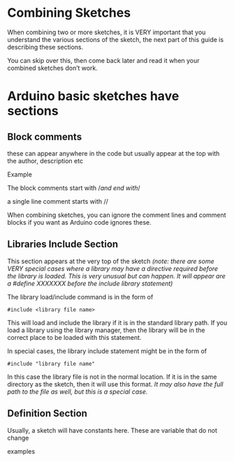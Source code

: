 # Combining Sketches

When combining two or more sketches, it is VERY important that you understand the various sections of the sketch,
the next part of this guide is describing these sections.

You can skip over this, then come back later and read it when your combined sketches don’t work.

# Arduino basic sketches have sections

## Block comments

these can appear anywhere in the code but usually appear at the top with the author, description etc

Example

The block comments start with /*and end with*/

a single line comment starts with //

When combining sketches, you can ignore the comment lines and comment blocks if you want as Arduino code ignores these.

## Libraries Include Section

This section appears at the very top of the sketch
*(note: there are some VERY special cases where a library may have a directive required before the library is loaded. This is very unusual but can happen.  It will appear are a #define XXXXXXX before the include library statement)*

The library load/include command is in the form of

```#include <library file name>```
  
This will load and include the library if it is in the standard library path. If you load a library using the library manager, then the library will be in the correct place to be loaded with this statement.

In special cases, the library include statement might be in the form of

```#include "library file name"```

In this case the library file is not in the normal location.
If it is in the same directory as the sketch, then it will use this format.
*It may also have the full path to the file as well, but this is a special case.*

## Definition Section

Usually, a sketch will have constants here. These are variable that do not change

examples
